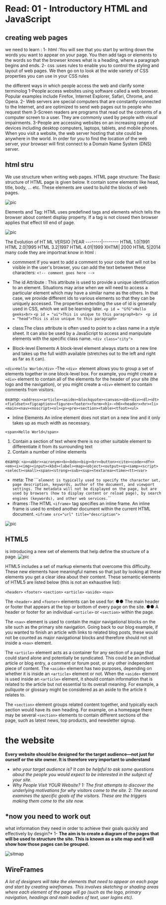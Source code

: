 # Read: 01 - Introductory HTML and JavaScript

 ## creating web pages
  we need to learn :
  1- html :You will see that you start by writing down
the words you want to appear on your page. You then add tags
or elements to the words so that the browser knows what is
 a heading, where a paragraph begins and ends.
 2- css :uses rules to enable you to
control the styling and layout of web pages. We then go on to
look at the wide variety of CSS properties you can use in your CSS rules

the different ways in which people access the web and clarify some terminolog
1-People access websites using
software called a web browser.
Popular examples include
Firefox, Internet Explorer, Safari,
Chrome, and Opera.
2- Web servers are special
computers that are constantly
connected to the Internet, and
are optimized to send web pages
out to people who request them
3-Screen readers are programs
that read out the contents of a
computer screen to a user. They
are commonly used by people
with visual impairments.
3-People are accessing websites
on an increasing range of devices
including desktop computers,
laptops, tablets, and mobile
phones.
When you visit a website, the web server
hosting that site could be anywhere in the
world. In order for you to find the location of
the web server, your browser will first connect
to a Domain Name System (DNS) server.
## html stru

We use structure when writing web pages.
HTML page structure: The Basic structure of HTML page is given below. It contain some elements like head, title, body, … etc. These elements are used to build the blocks of web pages.

![pic](https://media.geeksforgeeks.org/wp-content/uploads/Untitled-drawing-1-6.png)

Elements and Tag: HTML uses predefined tags and elements which tells the browser about content display property. If a tag is not closed then browser applies that effect till end of page.

![pic](https://media.geeksforgeeks.org/wp-content/uploads/html.jpg)

The Evolution of HT ML
 VERSIO  |YEAR
 --------|--------
HTML 1.0|1991
HTML 2.0|1995
HTML 3.2|1997
HTML 4.01|1999
XHTMl| 2000
HTML 5|2014   
many code they  are importnat know in html :
- commment
 If you want to add a comment
to your code that will not be
visible in the user's browser, you
can add the text between these
characters:
`<!-- comment goes here -->`
- The id Attribute : This attribute is used to provide a unique identification to an element. Situations may arise when we will need to access a particular element which may have a similar name as the others. In that case, we provide different ids to various elements so that they can be uniquely accessed. The properties extending the use of id is generally used in CSS, which we will be learning later.
 ``<p id = "GfG">Hello geeks<br>``
    ``<p id = "ui">This is unique to this paragraph<br> ``
    ``<p id = "head">This is also unique to this paragraph>``
- class:The class attribute is often used to point to a class name in a style sheet. It can also be used by a JavaScript to access and manipulate elements with the specific class name.
  ``<div class="city">``



- Block-level Elements
A block-level element always starts on a new line and takes up the full width available (stretches out to the left and right as far as it can).



``<div>Hello World</div>``
  -The `<div> `element allows you to
group a set of elements together
in one block-level box.
For example, you might create
a `<div>` element to contain all
of the elements for the header
of your site (the logo and the
navigation), or you might create
a `<div>` element to contain
comments from visitors.



examp: ``<address><article><aside><blockquote><canvas><dd><div><dl><dt><fieldset><figcaption><figure><footer><form><h1>-<h6><header><hr><li><main><nav><noscript><ol><p><pre><section><table><tfoot><ul>``



- Inline Elements
An inline element does not start on a new line and it only takes up as much width as necessary.

``<span>Hello World</span>``
   1. Contain a section of text
where there is no other suitable
element to differentiate it from
its surrounding text
   2. Contain a number of inline
elements



examp: ``<a><abbr><acronym><b><bdo><big><br><button><cite><code><dfn><em><i><img><input><kbd><label><map><object><output><q><samp><script><select><small><span><strong><sub><sup><textarea><time><tt><var>``

- meta:
The ```<meta>`` element is typically used to specify the character set, page description, keywords, author of the document, and viewport settings.
The metadata will not be displayed on the page, but are used by browsers (how to display content or reload page), by search engines (keywords), and other web services.
``<meta charset="UTF-8">``
- iframes :The HTML ``<iframe>`` tag specifies an inline frame.
An inline frame is used to embed another document within the current HTML document.
``<iframe src="url" title="description">``

![pic](https://cdn.educba.com/academy/wp-content/uploads/2019/11/Iframes-in-HTML-eg1.png)

 ## HTML5
 is introducing a new set of
elements that help define the structure of
a page.
![pic](https://www.developer.com/imagesvr_ce/3977/Figure01.png)

HTML5 includes a set of markup elements that overcome this difficulty. These new elements have meaningful names so that just by looking at these elements you get a clear idea about their content. These semantic elements of HTML5 are listed below (this is not an exhaustive list):

`<header>`
`<footer>`
`<section>`
`<article>`
`<aside>`
`<nav>`

The ``<header>`` and ``<footer>``
elements can be used for:
●● The main header or footer
that appears at the top or
bottom of every page on the
site.
●● A header or footer for an
individual ``<article>`` or
``<section>`` within the page.



The ``<nav>`` element is used to
contain the major navigational
blocks on the site such as the
primary site navigation.
Going back to our blog example,
if you wanted to finish an article
with links to related blog posts,
these would not be counted as
major navigational blocks and
therefore should not sit inside a
``<nav>`` element.


The ``<article>`` element acts as
a container for any section of a
page that could stand alone and
potentially be syndicated.
This could be an individual
article or blog entry, a comment
or forum post, or any other
independent piece of content.
The ``<aside>`` element has two
purposes, depending on whether
it is inside an ``<article>``
element or not.
When the ``<aside>`` element
is used inside an ``<article>``
element, it should contain
information that is related to the
article but not essential to its
overall meaning. For example, a
pullquote or glossary might be
considered as an aside to the
article it relates to.

The ``<section>`` element groups
related content together, and
typically each section would
have its own heading.
For example, on a homepage
there may be several ``<section>``
elements to contain different
sections of the page, such as
latest news, top products, and
newsletter signup.
# the website 
**Every website should be designed for the
target audience—not just for ourself or the
site owner. It is therefore very important to understand** 
- *who your target audience is?
It can be helpful to ask some
questions about the people you
would expect to be interested in
the subject of your site.*
- *Why People Visit YOUR Website?
1: The first attempts to discover
the underlying motivations for
why visitors come to the site.*
2: *The second examines the
specific goals of the visitors.
These are the triggers making
them come to the site now.*

 ## *now you need to work out
what information they need in order to achieve
their goals quickly and effectively by desgin?*
1- **The aim is to create a diagram
of the pages that will be used
to structure the site. This is
known as a site map and it will
show how those pages can be
grouped.**

![sitmap](https://www.joomlashine.com/images/easyblog_articles/894/Think-ahead-of-your-site-hierachy-structure-before-making-any-sitemap.png)

## WireFrames

*A lot of designers will take the
elements that need to appear on
each page and start by creating
wireframes. This involves
sketching or shading areas
where each element of the page
will go (such as the logo, primary
navigation, headings and main
bodies of text, user logins etc).*